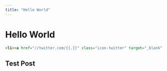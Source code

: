```yaml
---
title: "Hello World"
---
```


# Hello World

```html
<li><a href="//twitter.com/{{.}}" class="icon-twitter" target="_blank" title="Twitter"></a></li>
```

## Test Post
